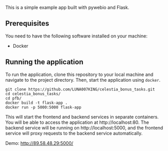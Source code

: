 This is a simple example app built with pywebio and Flask. 

## Prerequisites
You need to have the following software installed on your machine:
 - Docker

## Running the application
To run the application, clone this repository to your local machine and navigate to the project directory. Then, start the application using `docker`.
```
git clone https://github.com/LUNA007KING/celestia_bonus_tasks.git
cd celestia_bonus_tasks/
cd pfb/
docker build -t flask-app .
docker run -p 5000:5000 flask-app
```
This will start the frontend and backend services in separate containers.
You will be able to access the application at http://localhost:80. 
The backend service will be running on http://localhost:5000, and the frontend service will proxy requests to the backend service automatically.

Demo: http://89.58.48.29:5000/
